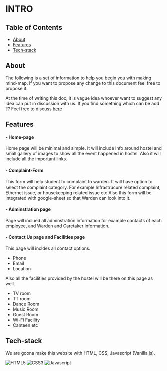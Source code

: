 # INTRO
## Table of Contents

- [About](#about)
- [Features](#features)
- [Tech-stack](#tech-stack)

## About
The following is a set of information to help you begin you with making mind-map. If you want to propose any change to this document feel free to propose it. 

At the time of writing this doc, it is vague idea whoever want to suggest any idea can put in discussion with us.
If you find something which can be add ?? Feel free to discuss [here](https://github.com/prajjwalkapoor/hall4-website/issues)

## Features
#### - Home-page
Home page will be minimal and simple. It will include Info around hostel and small gallery of images to show all the event happened in hostel.
Also it will include all the important links.
#### - Complaint-Form
This form will help student to complaint to warden. It will have option to select the complaint category. For example Infrastrucure related complaint, Ethernet issue, or housekeeping related issue etc 
Also this form will be integrated with google-sheet so that Warden can look into it.
#### - Adminstration page
Page will inclued all adminstration information for example contacts of each employee, and Warden and Caretaker information.
#### - Contact Us page and Facilities page
This page will incldes all contact options.
 - Phone 
 - Email
 - Location

Also all the facilities provided by the hostel will be there on this page as well.
 - TV room
 - TT room
 - Dance Room
 - Music Room
 - Guest Room
 - Wi-Fi Facility
 - Canteen etc

## Tech-stack 
We are goona make this website with HTML, CSS, Javascript (Vanilla js).

![HTML5](https://img.shields.io/badge/-HTML5-white?color=ff6529&style=for-the-badge&logo=HTML5&logoColor=white&logoWidth=20)
![CSS3](https://img.shields.io/badge/-CSS3-orange?color=264DE4&style=for-the-badge&logo=CSS3&logoColor=white&logoWidth=20)
![Javascript](https://img.shields.io/badge/-javascript-white?style=for-the-badge&logo=javascript&logoColor=white&logoWidth=20&color=F1DB4E)
